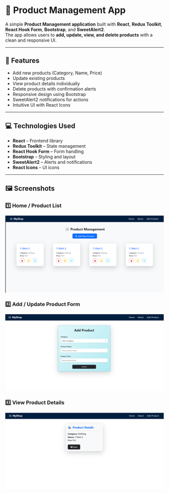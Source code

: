# 🛒 Product Management App

A simple **Product Management application** built with **React**, **Redux Toolkit**, **React Hook Form**, **Bootstrap**, and **SweetAlert2**.  
The app allows users to **add, update, view, and delete products** with a clean and responsive UI.

---

## 🧩 Features

- Add new products (Category, Name, Price)
- Update existing products
- View product details individually
- Delete products with confirmation alerts
- Responsive design using Bootstrap
- SweetAlert2 notifications for actions
- Intuitive UI with React Icons

---

## 💻 Technologies Used

- **React** – Frontend library
- **Redux Toolkit** – State management
- **React Hook Form** – Form handling
- **Bootstrap** – Styling and layout
- **SweetAlert2** – Alerts and notifications
- **React Icons** – UI icons

---

## 🖼 Screenshots

### 1️⃣ Home / Product List
![Home](/firestore-Home.png)

### 2️⃣ Add / Update Product Form
![Form](/firestore-Form.png)

### 3️⃣ View Product Details
![View](/firestore-SingalProduct%20View.png)


